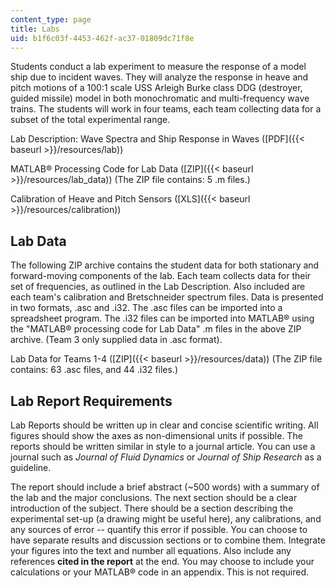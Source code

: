 ```yaml
---
content_type: page
title: Labs
uid: b1f6c03f-4453-462f-ac37-01809dc71f8e
---
```


Students conduct a lab experiment to measure the response of a model ship due to incident waves. They will analyze the response in heave and pitch motions of a 100:1 scale USS Arleigh Burke class DDG (destroyer, guided missile) model in both monochromatic and multi-frequency wave trains. The students will work in four teams, each team collecting data for a subset of the total experimental range.

Lab Description: Wave Spectra and Ship Response in Waves ([PDF]({{< baseurl >}}/resources/lab))

MATLAB® Processing Code for Lab Data ([ZIP]({{< baseurl >}}/resources/lab_data)) (The ZIP file contains: 5 .m files.)

Calibration of Heave and Pitch Sensors ([XLS]({{< baseurl >}}/resources/calibration))

Lab Data
--------

The following ZIP archive contains the student data for both stationary and forward-moving components of the lab. Each team collects data for their set of frequencies, as outlined in the Lab Description. Also included are each team's calibration and Bretschneider spectrum files. Data is presented in two formats, .asc and .i32. The .asc files can be imported into a spreadsheet program. The .i32 files can be imported into MATLAB® using the "MATLAB® processing code for Lab Data" .m files in the above ZIP archive. (Team 3 only supplied data in .asc format).

Lab Data for Teams 1-4 ([ZIP]({{< baseurl >}}/resources/data)) (The ZIP file contains: 63 .asc files, and 44 .i32 files.)

Lab Report Requirements
-----------------------

Lab Reports should be written up in clear and concise scientific writing. All figures should show the axes as non-dimensional units if possible. The reports should be written similar in style to a journal article. You can use a journal such as _Journal of Fluid Dynamics_ or _Journal of Ship Research_ as a guideline.

The report should include a brief abstract (~500 words) with a summary of the lab and the major conclusions. The next section should be a clear introduction of the subject. There should be a section describing the experimental set-up (a drawing might be useful here), any calibrations, and any sources of error -- quantify this error if possible. You can choose to have separate results and discussion sections or to combine them. Integrate your figures into the text and number all equations. Also include any references **cited in the report** at the end. You may choose to include your calculations or your MATLAB® code in an appendix. This is not required.